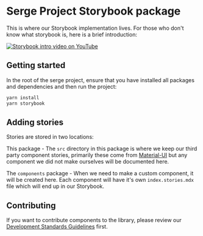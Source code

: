# Serge Project Storybook package

This is where our Storybook implementation lives. For those who don't know what storybook is, here is a brief introduction:

[![Storybook intro video on YouTube](https://i.imgur.com/FDvR6zl.jpg)](https://www.youtube.com/watch?v=p-LFh5Y89eM)

## Getting started

In the root of the serge project, ensure that you have installed all packages and dependencies and then run the project:

```bash
yarn install
yarn storybook
```

## Adding stories

Stories are stored in two locations:

This package - The `src` directory in this package is where we keep our third party component stories, primarily these come from [Material-UI]() but any component we did not make ourselves will be documented here.

The `components` package - When we need to make a custom component, it will be created here. Each component will have it's own `index.stories.mdx` file which will end up in our Storybook.

## Contributing

If you want to contribute components to the library, please review our [Development Standards Guidelines](../../development-standards.md) first.